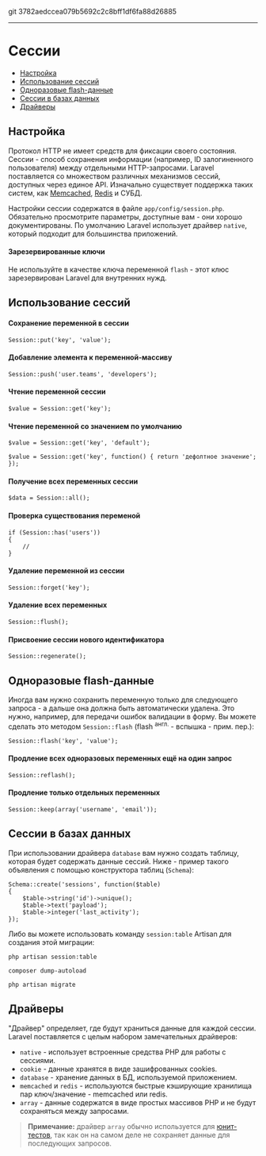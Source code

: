git 3782aedccea079b5692c2c8bff1df6fa88d26885

---

# Сессии

- [Настройка](#configuration)
- [Использование сессий](#session-usage)
- [Одноразовые flash-данные](#flash-data)
- [Сессии в базах данных](#database-sessions)
- [Драйверы](#session-drivers)

<a name="configuration"></a>
## Настройка

Протокол HTTP не имеет средств для фиксации своего состояния. Сессии - способ сохранения информации (например, ID залогиненного пользователя) между отдельными HTTP-запросами. Laravel поставляется со множеством различных механизмов сессий, доступных через единое API. Изначально существует поддержка таких систем, как [Memcached](http://memcached.org), [Redis](http://redis.io) и СУБД.

Настройки сессии содержатся в файле `app/config/session.php`. Обязательно просмотрите параметры, доступные вам - они хорошо документированы. По умолчанию Laravel использует драйвер `native`, который подходит для большинства приложений.

#### Зарезервированные ключи

Не используйте в качестве ключа переменной `flash` - этот клюс зарезервирован Laravel для внутренних нужд.

<a name="session-usage"></a>
## Использование сессий

#### Сохранение переменной в сессии

	Session::put('key', 'value');

#### Добавление элемента к переменной-массиву

	Session::push('user.teams', 'developers');

#### Чтение переменной сессии

	$value = Session::get('key');

#### Чтение переменной со значением по умолчанию

	$value = Session::get('key', 'default');

	$value = Session::get('key', function() { return 'дефолтное значение'; });

#### Получение всех переменных сессии

	$data = Session::all();

#### Проверка существования переменой

	if (Session::has('users'))
	{
		//
	}

#### Удаление переменной из сессии

	Session::forget('key');

#### Удаление всех переменных

	Session::flush();

#### Присвоение сессии нового идентификатора

	Session::regenerate();

<a name="flash-data"></a>
## Одноразовые flash-данные

Иногда вам нужно сохранить переменную только для следующего запроса - а дальше она должна быть автоматически удалена. Это нужно, например, для передачи ошибок валидации в форму. Вы можете сделать это методом `Session::flash` (flash <sup>англ.</sup> - вспышка - прим. пер.):

	Session::flash('key', 'value');

#### Продление всех одноразовых переменных ещё на один запрос

	Session::reflash();

#### Продление только отдельных переменных

	Session::keep(array('username', 'email'));

<a name="database-sessions"></a>
## Сессии в базах данных

При использовании драйвера `database` вам нужно создать таблицу, которая будет содержать данные сессий. Ниже - пример такого объявления с помощью конструктора таблиц (`Schema`):

	Schema::create('sessions', function($table)
	{
		$table->string('id')->unique();
		$table->text('payload');
		$table->integer('last_activity');
	});

Либо вы можете использовать команду `session:table` Artisan для создания этой миграции:

	php artisan session:table

	composer dump-autoload

	php artisan migrate
	
<a name="session-drivers"></a>
## Драйверы

"Драйвер" определяет, где будут храниться данные для каждой сессии. Laravel поставляется с целым набором замечательных драйверов:

- `native` - использует встроенные средства PHP для работы с сессиями.
- `cookie` - данные хранятся в виде зашифрованных cookies.
- `database` -  хранение данных в БД, используемой приложением.
- `memcached` и `redis` - используются быстрые кэширующие хранилища пар ключ/значение - memcached или redis.
- `array` - данные содержатся в виде простых массивов PHP и не будут сохраняться между запросами.

> **Примечание:** драйвер `array` обычно используется для [юнит-тестов](/docs/4.1/testing), так как он на самом деле не сохраняет данные для последующих запросов.